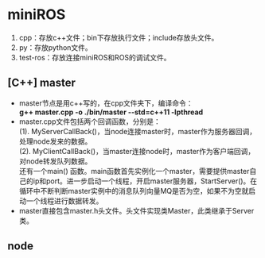 # miniROS
1. cpp：存放c++文件；bin下存放执行文件；include存放头文件。
2. py：存放python文件。
3. test-ros：存放连接miniROS和ROS的调试文件。
## [C++] master
- master节点是用c++写的，在cpp文件夹下，编译命令：  
**g++ master.cpp -o ./bin/master --std=c++11 -lpthread**  
- master.cpp文件包括两个回调函数，分别是：  
(1). MyServerCallBack()，当node连接master时，master作为服务器回调，处理node发来的数据。  
(2). MyClientCallBack()，当master连接node时，master作为客户端回调，对node转发队列数据。  
还有一个main() 函数。main函数首先实例化一个master，需要提供master自己的ip和port。进一步启动一个线程，开启master服务器，StartServer()。在循环中不断判断master实例中的消息队列向量MQ是否为空，如果不为空就启动一个线程进行数据转发。
- master直接包含master.h头文件。头文件实现类Master，此类继承于Server类。

## node
